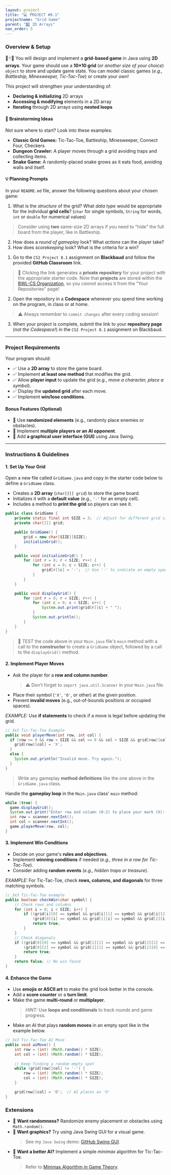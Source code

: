 ```yaml
---
layout: project
title: "💻 PROJECT #8.1"
projectname: "Grid Game"
parent: "8️⃣ 2D Arrays"
nav_order: 5
---
```


### Overview & Setup

🎲🃏🧩 You will design and implement a **grid-based game** in Java using **2D arrays**. Your game should use a **10×10 grid** (_or another size of your choice_) `object` to store and update game state. You can model classic games (_e.g., Battleship, Minesweeper, Tic-Tac-Toe_) or create your own!

This project will strengthen your understanding of:
- **Declaring & initializing** 2D arrays
- **Accessing & modifying** elements in a 2D array
- **Iterating** through 2D arrays using **nested loops**

#### 🧠 Brainstorming Ideas
Not sure where to start? Look into these examples:
- **Classic Grid Games:** Tic-Tac-Toe, Battleship, Minesweeper, Connect Four, Checkers
- **Dungeon Crawler:** A player moves through a grid avoiding traps and collecting items.
- **Snake Game:** A randomly-placed snake grows as it eats food, avoiding walls and itself.

#### 💡 Planning Prompts
In your `README.md` file, answer the following questions about your chosen game:
1. What is the _structure_ of the grid? What _data type_ would be appropriate for the individual **grid cells**? (`char` for single symbols, `String` for words, `int` or `double` for numerical values)
  > Consider using **two** same-size 2D arrays if you need to "hide" the full board from the player, like in Battleship.
2. How does a _round of gameplay_ look? What _actions_ can the player take?
3. How does _scorekeeping_ look? What is the criteria for a win?

<div class="setup" markdown="block">

1. Go to the `CS2 Project 8.1` assignment on **Blackbaud** and follow the provided **GitHub Classroom** link.
  > 📁 Clicking the link generates a **private repository** for your project with the appropriate starter code. Note that **projects** are stored within the [BWL-CS Organization](https://github.com/BWL-CS), so you _cannot_ access it from the "Your Repositories" page!
2. Open the repository in a **Codespace** whenever you spend time working on the program, in class or at home. 
  > ⚠️ Always remember to `commit changes` after every coding session!
3. When your project is complete, submit the link to your **repository page** (*not the Codespace!*) in the `CS2 Project 8.1` assignment on Blackbaud.

</div>

---

### Project Requirements
Your program should:
- ✅ Use a **2D array** to store the game board.  
- ✅ Implement **at least one method** that modifies the grid.  
- ✅ Allow **player input** to update the grid (_e.g., move a character, place a symbol_).  
- ✅ Display the **updated grid** after each move.  
- ✅ Implement **win/lose conditions**.  

#### Bonus Features (Optional)
- 🌟 Use **randomized elements** (e.g., randomly place enemies or obstacles).  
- 🌟 Implement **multiple players or an AI opponent**.  
- 🌟 Add **a graphical user interface (GUI)** using Java Swing.

---

### Instructions & Guidelines

#### 1. Set Up Your Grid

<div class="task" markdown="block">
  
Open a new file called `GridGame.java` and copy in the starter code below to define a `GridGame` class.

- Creates a **2D array** (`char[][] grid`) to store the game board.
- Initializes it with a **default value** (e.g., `'-'` for an empty cell).
- Includes a method to **print the grid** so players can see it.
  
```java
public class GridGame {
    private static final int SIZE = 3;  // Adjust for different grid sizes
    private char[][] grid;

    public GridGame() {
        grid = new char[SIZE][SIZE]; 
        initializeGrid();
    }

    public void initializeGrid() {
        for (int r = 0; r < SIZE; r++) {
            for (int c = 0; c < SIZE; c++) {
                grid[r][c] = '-';  // Use '-' to indicate an empty space
            }
        }
    }

    public void displayGrid() {
        for (int r = 0; r < SIZE; r++) {
            for (int c = 0; c < SIZE; c++) {
                System.out.print(grid[r][c] + " ");
            }
            System.out.println();
        }
    }
}
```
> 🧪 _TEST_ the code above in your `Main.java` file's `main` method with a call to the **constructor** to create a `GridGame` object, followed by a call to the `displayGrid()` method.

</div>

#### 2. Implement Player Moves

<div class="task" markdown="block">

- Ask the player for a **row and column number**.
  > ⚠️ Don't forget to `import java.util.Scanner` in your `Main.java` file.
- Place their symbol (`'X'`, `'O'`, or other) at the given position.
- Prevent **invalid moves** (e.g., out-of-bounds positions or occupied spaces).

_EXAMPLE:_ Use **if statements** to check if a move is legal before updating the grid.

```java
// 3x3 Tic-Tac-Toe Example
public void playerMove(int row, int col) {
  if (row >= 0 && row < SIZE && col >= 0 && col < SIZE && grid[row][col] == '-') {
    grid[row][col] = 'X';
  }
  else {
    System.out.println("Invalid move. Try again.");
  }
}
```
> Write any gameplay **method definitions** like the one above in the `GridGame.java` class.

Handle the **gameplay loop** in the `Main.java` class' `main` method:
```java
while (true) {
  game.displayGrid();
  System.out.print("Enter row and column (0-2) to place your mark (X): ");
  int row = scanner.nextInt();
  int col = scanner.nextInt();
  game.playerMove(row, col);
}
```

</div>

#### 3. Implement Win Conditions

<div class="task" markdown="block">

- Decide on your game's **rules and objectives**.
- Implement **winning conditions** if needed (_e.g., three in a row for Tic-Tac-Toe_).
- Consider adding **random events** (_e.g., hidden traps or treasure_).

*EXAMPLE:* For Tic-Tac-Toe, check **rows, columns, and diagonals** for three matching symbols.
```java
// 3x3 Tic-Tac-Toe example
public boolean checkWin(char symbol) {
    // Check rows and columns
    for (int i = 0; i < SIZE; i++) {
        if ((grid[i][0] == symbol && grid[i][1] == symbol && grid[i][2] == symbol) || 
            (grid[0][i] == symbol && grid[1][i] == symbol && grid[2][i] == symbol)) {
            return true;
        }
    }
    // Check diagonals
    if ((grid[0][0] == symbol && grid[1][1] == symbol && grid[2][2] == symbol) ||
        (grid[0][2] == symbol && grid[1][1] == symbol && grid[2][0] == symbol)) {
        return true;
    }
    return false; // No win found
}
```

</div>

#### 4. Enhance the Game

<div class="task" markdown="block">

- Use **emojis or ASCII art** to make the grid look better in the console.
- Add a **score counter** or a **turn limit**.
- Make the game **multi-round** or **multiplayer**.
  > *HINT:* Use **loops and conditionals** to track rounds and game progress.
- Make an AI that plays **random moves** in an empty spot like in the example below.

```java
// 3x3 Tic-Tac-Toe AI Move
public void aiMove() {
    int row = (int) (Math.random() * SIZE);
    int col = (int) (Math.random() * SIZE);
    
    // Keep finding a random empty spot
    while (grid[row][col] != '-') {
        row = (int) (Math.random() * SIZE);
        col = (int) (Math.random() * SIZE);
    }

    grid[row][col] = 'O';  // AI places an 'O'
}
```

</div>

### Extensions
- 🎲 **Want randomness?** Randomize enemy placement or obstacles using `Math.random()`.
- 🎨 **Want graphics?** Try using Java Swing GUI for a visual game.
  > See my `Java Swing` demo: [GitHub Swing GUI](https://github.com/katerinanavab/JavaGUI-Demo). 
- 🤖 **Want a better AI?** Implement a simple _minimax_ algorithm for Tic-Tac-Toe.
  > Refer to [Minimax Algorithm in Game Theory](https://www.geeksforgeeks.org/minimax-algorithm-in-game-theory-set-1-introduction/).


